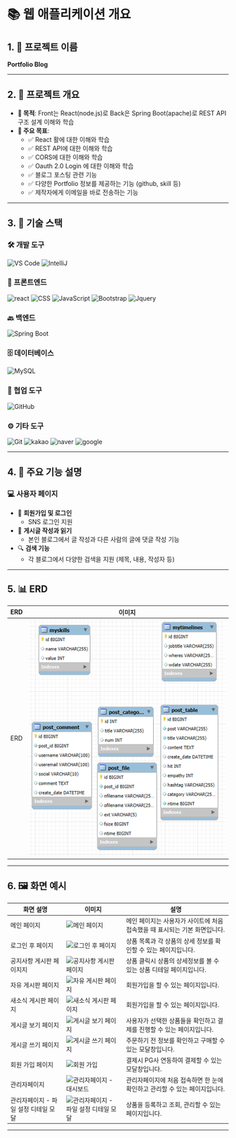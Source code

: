 # 📚 웹 애플리케이션 개요

## 1. 🚀 프로젝트 이름

**Portfolio Blog**  

---

## 2. 📖 프로젝트 개요

- **📌 목적**: Front는 React(node.js)로 Back은 Spring Boot(apache)로 REST API 구조 설계 이해와 학습
- **🎯 주요 목표**:
  - ✅ React 활에 대한 이해와 학습
  - ✅ REST API에 대한 이해와 학습
  - ✅ CORS에 대한 이해와 학습
  - ✅ Oauth 2.0 Login 에 대한 이해와 학습
  - ✅ 블로그 포스팅 관련 기능
  - ✅ 다양한 Portfolio 정보를 제공하는 기능 (github, skill 등)
  - ✅ 제작자에게 이메일을 바로 전송하는 기능

---

## 3. 🔧 기술 스택

### 🛠️ 개발 도구

![VS Code](https://img.shields.io/badge/IDE-VS%20Code-blue?logo=visualstudiocode&logoColor=white) ![IntelliJ](https://img.shields.io/badge/IDE-IntelliJ%20IDEA-orange?logo=intellijidea&logoColor=white)

### 🎨 프론트엔드

![react](https://img.shields.io/badge/React-61DAFB?style=flat-square&logo=React&logoColor=black)  ![CSS](https://img.shields.io/badge/CSS-1572B6?logo=css3&logoColor=white) ![JavaScript](https://img.shields.io/badge/JavaScript-F7DF1E?logo=javascript&logoColor=black) ![Bootstrap](https://img.shields.io/badge/Bootstrap-7952B3?logo=bootstrap&logoColor=white) ![Jquery](https://img.shields.io/badge/jQuery-0769AD?style=flat-square&logo=jQuery&logoColor=white)

### 🔙 백엔드

![Spring Boot](https://img.shields.io/badge/Spring%20Boot-6DB33F?logo=springboot&logoColor=white)

### 🗄️ 데이터베이스

![MySQL](https://img.shields.io/badge/MySQL-4479A1?logo=mysql&logoColor=white)

### 🤝 협업 도구

![GitHub](https://img.shields.io/badge/GitHub-181717?logo=github&logoColor=white)

### ⚙️ 기타 도구

![Git](https://img.shields.io/badge/Git-F05032?logo=git&logoColor=white)  ![kakao](https://img.shields.io/badge/kakao%20API-FFCD00?style=flat-square&logo=kakao&logoColor=black)  ![naver](https://img.shields.io/badge/naver%20API-03C75A?style=flat-square&logo=naver&logoColor=white)  ![google](https://img.shields.io/badge/google%20API-4285F4?style=flat-square&logo=google&logoColor=white) 

---

## 4. 📜 주요 기능 설명

### 💻 사용자 페이지

- 🔑 **회원가입 및 로그인**
  - SNS 로그인 지원
- 📜 **게시글 작성과 읽기**
  - 본인 블로그에서 글 작성과 다른 사람의 글에 댓글 작성 기능
- 🔍 **검색 기능**
  - 각 블로그에서 다양한 검색을 지원 (제목, 내용, 작성자 등)

---

## 5. 📊 ERD

| ERD | 이미지                            |
| --- | --------------------------------- |
| ERD | ![ERD](./readme_image/erd.png) |

---

## 6. 🖼️ 화면 예시

| 화면 설명                         | 이미지                                                                  | 설명                                                                        |
| --------------------------------- | ----------------------------------------------------------------------- | --------------------------------------------------------------------------- |
| 메인 페이지                       | ![메인 페이지](./readme_image/00main.JPG)                              | 메인 페이지는 사용자가 사이트에 처음 접속했을 때 표시되는 기본 화면입니다.  |
| 로그인 후 페이지                  | ![로그인 후 페이지](./readme_image/06login.JPG)                  | 상품 목록과 각 상품의 상세 정보를 확인할 수 있는 페이지입니다.              |
| 공지사항 게시판 페이지지                | ![공지사항 게시판 페이지](./readme_image/03list.JPG)                 | 상품 클릭시 상품의 상세정보를 볼 수 있는 상품 디테일 페이지입니다.          |
| 자유 게시판 페이지                  | ![자유 게시판 페이지](./readme_image/04list2.JPG)                      | 회원가입을 할 수 있는 페이지입니다.                                         |
| 새소식 게시판 페이지                  | ![새소식 게시판 페이지](./readme_image/05list3.JPG)                      | 회원가입을 할 수 있는 페이지입니다.                                         |
| 게시글 보기 페이지                   | ![게시글 보기 페이지](./readme_image/01view.JPG)                          | 사용자가 선택한 상품들을 확인하고 결제를 진행할 수 있는 페이지입니다.       |
| 게시글 쓰기 페이지                  | ![게시글 쓰기 페이지](./readme_image/02write.JPG)                          | 주문하기 전 정보를 확인하고 구매할 수 있는 모달창입니다.                    |
| 회원 가입 페이지                       | ![회원 가입](./readme_image/register.JPG)                            | 결제시 PG사 연동하여 결제할 수 있는 모달창입니다.                           |
| 관리자페이지           | ![관리자페이지 - 대시보드](./readme_image/07admin.JPG)        | 관리자페이지에 처음 접속하면 한 눈에 확인하고 관리할 수 있는 페이지입니다.  |
| 관리자페이지 - 파일 설정 디테일 모달     | ![관리자페이지 - 파일 설정 디테일 모달](./readme_image/08adminDetail.JPG)    | 상품을 등록하고 조회, 관리할 수 있는 페이지입니다.                          |

---
